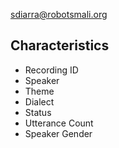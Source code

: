 sdiarra@robotsmali.org


## Characteristics
- Recording ID
- Speaker
- Theme
- Dialect
- Status
- Utterance Count
- Speaker Gender